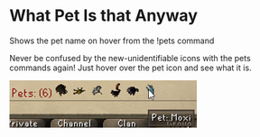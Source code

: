 # What Pet Is that Anyway
Shows the pet name on hover from the !pets command


Never be confused by the new-unidentifiable icons with the pets commands again! Just hover over the pet icon and see what it is.

![example](docs/example.png)